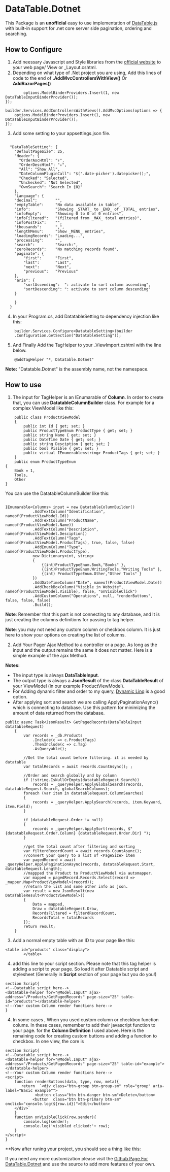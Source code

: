 # DataTable.Dotnet

This Package is an **unofficial** easy to use implementation of [DataTable.js](https://datatables.net/) with built-in support for .net core server side pagination, ordering and searching.
## How to Configure
1.  Add neessary Javascript and Style libraries from the [official website](https://datatables.net/) to your web page/ View  or _Layout.cshtml.
2. Depending on what type of .Net project you are using, Add this lines  of code to the end of **.AddMvcControllersWithView()** Or **AddRazorPages()**
```builder.Services.AddRazorPages().AddMvcOptions(options => {
        options.ModelBinderProviders.Insert(1, new DataTableInputBinderProvider());
});
```


``` 
builder.Services.AddControllersWithViews().AddMvcOptions(options => {
    options.ModelBinderProviders.Insert(1, new DataTableInputBinderProvider());
});
```

3. Add some setting to your appsettings.json file. 

 
```

  "DataTableSetting": {
    "DefaultPageSize": 25,
    "Header": {
      "OrderAscHtml": "↑",
      "OrderDescHtml": "↓",
      "All": "Show All",
      "DateColumnPluginCall": "$('.date-picker').datepicker();",
      "Checked": "Selected",
      "Unchecked": "Not Selected",
      "OwnSearch": "Search In {0}"
    },
    "Language": {
    "decimal":        "",
    "emptyTable":     "No data available in table",
    "info":           "Showing _START_ to _END_ of _TOTAL_ entries",
    "infoEmpty":      "Showing 0 to 0 of 0 entries",
    "infoFiltered":   "(filtered from _MAX_ total entries)",
    "infoPostFix":    "",
    "thousands":      ",",
    "lengthMenu":     "Show _MENU_ entries",
    "loadingRecords": "Loading...",
    "processing":     "",
    "search":         "Search:",
    "zeroRecords":    "No matching records found",
    "paginate": {
        "first":      "First",
        "last":       "Last",
        "next":       "Next",
        "previous":   "Previous"
    },
    "aria": {
        "sortAscending":  ": activate to sort column ascending",
        "sortDescending": ": activate to sort column descending"
    }

    }
  }
```
4. In your Program.cs, add DatatableSetting to dependency injection like this:
```
    builder.Services.Configure<DatatableSetting>(builder
    .Configuration.GetSection("DatatableSetting"));
```
5. And Finally Add the TagHelper to your _ViewImport.cshtml with the line below. 
```
    @addTagHelper "*, Datatable.Dotnet"
```
**Note:**  "Datatable.Dotnet" is the assembly name, not the namespace.

## How to use
1. The input for TagHelper is an IEnumarable of **Column**. In order to create that, you can use **DatatableColumnBuilder** class.  For example for a complex ViewModel like this:
```
    public class ProductViewModel
    {
        public int Id { get; set; }
        public ProductTypeEnum ProductType { get; set; }
        public string Name { get; set; }
        public DateTime Date { get; set; }
        public string Desciption { get; set; }
        public bool Visible { get; set; }
        public virtual IEnumerable<string> ProductTags { get; set; }
    }
    public enum ProductTypeEnum
{
    Book = 1,
    Tools,
    Other
}
```
You can use the DatatableColumnBuilder like this:
```

IEnumarable<Columns> input = new DatatableColumnBuilder()
            .AddTextColumn("Identification", nameof(ProductViewModel.Id))
            .AddTextColumn("ProductName", nameof(ProductViewModel.Name))
            .AddTextColumn("Description", nameof(ProductViewModel.Desciption))
            .AddTextColumn("Tags", nameof(ProductViewModel.ProductTags), true, false, false)
            .AddEnumColumn("Type", nameof(ProductViewModel.ProductType),
            new Dictionary<int, string>
            {
                {(int)ProductTypeEnum.Book,"Books" },
                {(int)ProductTypeEnum.WritingTools,"Writing Tools" },
                {(int) ProductTypeEnum.Other,"Other Tools" }
            })
            .AddDateTimeColumn("Date", nameof(ProductViewModel.Date))
            .AddCheckBoxColumn("Visible in Website", nameof(ProductViewModel.Visible), false, "onVisibleClick")
            .AddCustomColumn("Operations", null, "renderButtons", false, false, false)
            .Build();
```

**Note**: Remember that this part is not connecting to any database, and It is just creating the columns definitions for passing to tag helper.

**Note**: you may not need any custom column or checkbox column. It is just here to show your options on creating the list of columns.

 2. Add Your Pager Ajax Method to a controller or a page. As long as the input and the output remains the same it does not matter. Here is a simple example of the ajax Method.

**Notes:**
 - The input type is always **DataTableInput**. 
 - The output type is always a **JsonResult** of the class **DataTableResult**  of your ViewModel (in our example ProductViewModel).
 - For Adding dynamic filter and order to my query, [Dynamic Linq](https://www.nuget.org/packages/System.Linq.Dynamic.Core/) is a good option.
 - After applying sort and search we are calling ApplyPaginationAsync() which is connecting to database. Use this pattern for minimizing the amount of data returned from the database.
```
public async Task<JsonResult> GetPagedRecords(DataTableInput datatableRequest)
    {
        var records = _db.Products
            .Include(c => c.ProductTags)
            .ThenInclude(c => c.Tag)
            .AsQueryable();

        //Get the total count before filtering. it is needed by datatable
        var totalRecords = await records.CountAsync(); ;

        //Order and search globally and by column
        if (!string.IsNullOrEmpty(datatableRequest.Search))
            records = _queryHelper.ApplyGlobalSearch(records, datatableRequest.Search, globalSearchColumns);
        foreach (var item in datatableRequest.ColumnSearches)
        {
            records = _queryHelper.ApplySearch(records, item.Keyword, item.Field);
        }

        if (datatableRequest.Order != null)
        {
            records = _queryHelper.ApplySort(records, $"{datatableRequest.Order.Column} {datatableRequest.Order.Dir} ");
        }

        //get the total count after filtering and sorting
        var filterdRecordCount = await records.CountAsync();
        //convert your query to a list of <PageSize> item
        var pagedRecord = await _queryHelper.ApplyPaginationAsync(records, datatableRequest.Start, datatableRequest.Length);
        //mappped the Product to ProductViewModel via automapper.
        var mapped = pagedRecord.Records.Select(record => _mapper.Map<ProductViewModel>(record));
        //return the list and some other info as json.
        var result = new JsonResult(new DataTableResult<ProductViewModel>()
        {
            Data = mapped,
            Draw = datatableRequest.Draw,
            RecordsFiltered = filterdRecordCount,
            RecordsTotal = totalRecords
        });
        return result;
    }
```
3. Add a normal empty table with an ID to your page like this:
```
<table id="products" class="display">
        </table>
```

 4. add this line to your script section. Please note that this tag helper is adding a script to your page. So load it after Datatable script and stylesheet (Generally in **Script** section of your page but you do you!)

```
section Script{
<!--Datatable script here-->
<datatable-helper for="@Model.Input" ajax-address="/Products/GetPagedRecords" page-size="25" table-id="products"></datatable-helper>
<!--Your custom Column render functions here-->
}
```

4. In some cases , When you used custom column or checkbox function colums. In these cases, remember to add their javascript function to your page. for the **Column Definition** I used above. Here is the remaining code for creating custom buttons and adding a function to checkbox. In one view, the core is 

```
section Script{
<!--Datatable script here-->
<datatable-helper for="@Model.Input" ajax-address="/Products/GetPagedRecords" page-size="25" table-id="example"></datatable-helper>
<!--Your custom Column render functions here-->
<script>
    function renderButtons(data, type, row, meta){
       return  `<div class="btn-group btn-group-sm" role="group" aria-label="Basic example"">
             <button class="btn btn-danger btn-sm">Delete</button>
            <button  class="btn btn-primary btn-sm" onclick="console.log(${row.id})">Edit</button>
    </div>`
    }
    function onVisibleClick(row,sender){
        console.log(sender);
        console.log('visibled clicked:'+ row);
    }
</script>
}
```
**Now after runing your project, you should see a thing like this:

If you need any more customization please visit the [Github Page For DataTable.Dotnet](https://github.com/ghaagh/Datatable.Dotnet) and use the source to add more features of your own.
